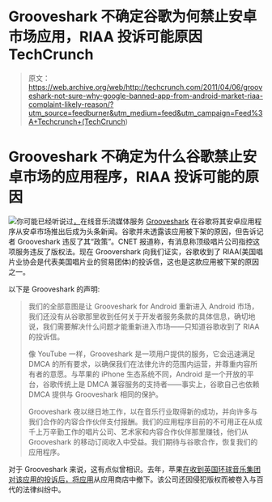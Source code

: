 # Grooveshark 不确定谷歌为何禁止安卓市场应用，RIAA 投诉可能原因 TechCrunch

> 原文：<https://web.archive.org/web/http://techcrunch.com/2011/04/06/grooveshark-not-sure-why-google-banned-app-from-android-market-riaa-complaint-likely-reason/?utm_source=feedburner&utm_medium=feed&utm_campaign=Feed%3A+Techcrunch+(TechCrunch>)

# Grooveshark 不确定为什么谷歌禁止安卓市场的应用程序，RIAA 投诉可能的原因

![](img/dc9f34396bf51e45efb26affe9726f36.png)你可能已经听说过[，](https://web.archive.org/web/20230203021431/http://www.techmeme.com/110406/p22#a110406p22)在线音乐流媒体服务 [Grooveshark](https://web.archive.org/web/20230203021431/http://listen.grooveshark.com/#/) 在谷歌将其安卓应用程序从安卓市场推出后成为头条新闻。谷歌并未透露该应用被下架的原因，但告诉记者 Grooveshark 违反了其“政策”。CNET 报道称，有消息称顶级唱片公司指控这项服务违反了版权法。现在 Groovershark 向我们证实，谷歌收到了 RIAA(美国唱片业协会是代表美国唱片业的贸易团体)的投诉信，这也是这款应用被下架的原因之一。

以下是 Grooveshark 的声明:

> 我们的全部意图是让 Grooveshark for Android 重新进入 Android 市场，我们还没有从谷歌那里收到任何关于开发者服务条款的具体信息，确切地说，我们需要解决什么问题才能重新进入市场——只知道谷歌收到了 RIAA 的投诉信。
> 
> 像 YouTube 一样，Grooveshark 是一项用户提供的服务，它会迅速满足 DMCA 的所有要求，以确保我们在法律允许的范围内运营，并尊重内容所有者的意愿。与苹果的 iPhone 生态系统不同，Android 是一个开放的平台，谷歌传统上是 DMCA 兼容服务的支持者——事实上，谷歌自己也依赖 DMCA 提供与 Grooveshark 相同的保护。
> 
> Grooveshark 夜以继日地工作，以在音乐行业取得新的成功，并向许多与我们合作的内容合作伙伴支付报酬。我们的应用程序目前的不可用正在从成千上万辛勤工作的唱片公司、艺术家和内容合作伙伴那里赚钱，他们从 Grooveshark 的移动订阅收入中受益。我们期待与谷歌合作，恢复我们的应用程序。

对于 Grooveshark 来说，这有点似曾相识。去年，苹果[在收到英国环球音乐集团对该应用的投诉后，将应用](https://web.archive.org/web/20230203021431/http://www.mobilecrunch.com/2010/08/17/grooveshark-pulled-from-app-store/)从应用商店中撤下。该公司还因侵犯版权而被卷入与百代的法律纠纷中。